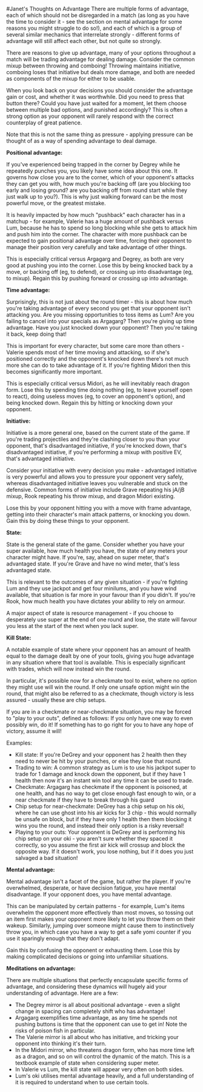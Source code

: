 #Janet's Thoughts on Advantage
There are multiple forms of advantage, each of which should not be disregarded in a match (as long as you have the time to consider it - see the section on mental advantage for some reasons you might struggle to do so!), and each of which is a group of several similar mechanics that interrelate strongly - different forms of advantage will still affect each other, but not quite so strongly.

There are reasons to give up advantage, many of your options throughout a match will be trading advantage for dealing damage. Consider the common mixup between throwing and comboing! Throwing maintains initiative, comboing loses that initiative but deals more damage, and both are needed as components of the mixup for either to be usable.

When you look back on your decisions you should consider the advantage gain or cost, and whether it was worthwhile. Did you need to press that button there? Could you have just waited for a moment, let them choose between multiple bad options, and punished accordingly? This is often a strong option as your opponent will rarely respond with the correct counterplay of great patience.

Note that this is not the same thing as pressure - applying pressure can be thought of as a way of spending advantage to deal damage.

**Positional advantage:**

If you've experienced being trapped in the corner by Degrey while he repeatedly punches you, you likely have some idea about this one. It governs how close you are to the corner, which of your opponent's attacks they can get you with, how much you're backing off (are you blocking too early and losing ground? are you backing off from round start while they just walk up to you?). This is why just walking forward can be the most powerful move, or the greatest mistake.

It is heavily impacted by how much "pushback" each character has in a matchup - for example, Valerie has a huge amount of pushback versus Lum, because he has to spend so long blocking while she gets to attack him and push him into the corner. The character with more pushback can be expected to gain positional advantage over time, forcing their opponent to manage their position very carefully and take advantage of other things.

This is especially critical versus Argagarg and Degrey, as both are very good at pushing you into the corner. Lose this by being knocked back by a move, or backing off (eg, to defend), or crossing up into disadvantage (eg, to mixup). Regain this by pushing forward or crossing up into advantage.

**Time advantage:**

Surprisingly, this is not just about the round timer - this is about how much you're taking advantage of every second you get that your opponent isn't attacking you. Are you missing opportunities to toss items as Lum? Are you failing to cancel into your specials as Argagarg? Then you're giving up time advantage. Have you just knocked down your opponent? Then you're taking it back, keep doing that!

This is important for every character, but some care more than others - Valerie spends most of her time moving and attacking, so if she's positioned correctly and the opponent's knocked down there's not much more she can do to take advantage of it. If you're fighting Midori then this becomes significantly more important.

This is especially critical versus Midori, as he will inevitably reach dragon form. Lose this by spending time doing nothing (eg, to leave yourself open to react), doing useless moves (eg, to cover an opponent's option), and being knocked down. Regain this by hitting or knocking down your opponent.

**Initiative:**

Initiative is a more general one, based on the current state of the game. If you're trading projectiles and they're clashing closer to you than your opponent, that's disadvantaged initiative, if you're knocked down, that's disadvantaged initiative, if you're performing a mixup with positive EV, that's advantaged initiative.

Consider your initiative with every decision you make - advantaged initiative is very powerful and allows you to pressure your opponent very safely, whereas disadvantaged initiative leaves you vulnerable and stuck on the defensive. Common forms of initiative include Grave repeating his jA/jB mixup, Rook repeating his throw mixup, and dragon Midori existing.

Lose this by your opponent hitting you with a move with frame advantage, getting into their character's main attack patterns, or knocking you down. Gain this by doing these things to your opponent.

**State:**

State is the general state of the game. Consider whether you have your super available, how much health you have, the state of any meters your character might have. If you're, say, ahead on super meter, that's advantaged state. If you're Grave and have no wind meter, that's less advantaged state.

This is relevant to the outcomes of any given situation - if you're fighting Lum and they use jackpot and get four minilums, and you have wind available, that situation is far more in your favour than if you didn't. If you're Rook, how much health you have dictates your ability to rely on armour.

A major aspect of state is resource management - if you choose to desperately use super at the end of one round and lose, the state will favour you less at the start of the next when you lack super.

**Kill State:**

A notable example of state where your opponent has an amount of health equal to the damage dealt by one of your tools, giving you huge advantage in any situation where that tool is available. This is especially significant with trades, which will now instead win the round.

In particular, it's possible now for a checkmate tool to exist, where no option they might use will win the round. If only one unsafe option might win the round, that might also be referred to as a checkmate, though victory is less assured - usually these are chip setups.

If you are in a checkmate or near-checkmate situation, you may be forced to "play to your outs", defined as follows: If you only have one way to even possibly win, do it! If something has to go right for you to have any hope of victory, assume it will!

Examples:

* Kill state: If you're DeGrey and your opponent has 2 health then they need to never be hit by your punches, or else they lose that round.
* Trading to win: A common strategy as Lum is to use his jackpot super to trade for 1 damage and knock down the opponent, but if they have 1 health then now it's an instant win tool any time it can be used to trade.
* Checkmate: Argagarg has checkmate if the opponent is poisoned, at one health, and has no way to get close enough fast enough to win, or a near checkmate if they have to break through his guard
* Chip setup for near-checkmate: DeGrey has a chip setup on his oki, where he can use ghost into his air kicks for 3 chip - this would normally be unsafe on block, but if they have only 1 health then them blocking it wins you the round, and instead their only option is a risky reversal!
* Playing to your outs: Your opponent is DeGrey and is performing his chip setup on your oki - you aren't sure whether they spaced it correctly, so you assume the first air kick will crossup and block the opposite way. If it doesn't work, you lose nothing, but if it does you just salvaged a bad situation!

**Mental advantage:**

Mental advantage isn't a facet of the game, but rather the player. If you're overwhelmed, desperate, or have decision fatigue, you have mental disadvantage. If your opponent does, you have mental advantage.

This can be manipulated by certain patterns - for example, Lum's items overwhelm the opponent more effectively than most moves, so tossing out an item first makes your opponent more likely to let you throw them on their wakeup. Similarly, jumping over someone might cause them to instinctively throw you, in which case you have a way to get a safe yomi counter if you use it sparingly enough that they don't adapt.

Gain this by confusing the opponent or exhausting them. Lose this by making complicated decisions or going into unfamiliar situations.

**Meditations on advantage:**

There are multiple situations that perfectly encapsulate specific forms of advantage, and considering these dynamics will hugely aid your understanding of advantage. Here are a few:

* The Degrey mirror is all about positional advantage - even a slight change in spacing can completely shift who has advantage!
* Argagarg exemplifies time advantage, as any time he spends not pushing buttons is time that the opponent can use to get in! Note the risks of poison fish in particular.
* The Valerie mirror is all about who has initiative, and tricking your opponent into thinking it's their turn.
* In the Midori mirror, who threatens dragon form, who has more time left as a dragon, and so on will control the dynamic of the match. This is a textbook example of state when considering super meter.
* In Valerie vs Lum, the kill state will appear very often on both sides.
* Lum's oki utilises mental advantage heavily, and a full understanding of it is required to understand when to use certain tools.
